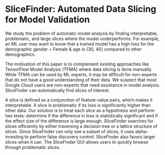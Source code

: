 # SliceFinder: Automated Data Slicing for Model Validation

We study the problem of automatic model analysis by finding interpretable, problematic, and large slices where the model underperforms. For example, an ML user may want to know that a trained model has a high loss for the demographic gender = Female & age in [30, 40] compared to other demographics.

The motivation of this paper is to complement existing approaches like TensorFlow Model Analysis (TFMA) where data slicing is done manually. While TFMA can be used by ML experts, it may be difficult for non-experts that do not have a good understanding of their data. We suspect that most Google Cloud users are non-experts that need assistance in model analysis. SliceFinder can automatically find slices of interest.

A slice is defined as a conjunction of feature-value pairs, which makes it interpretable. A slice is problematic if its loss is significantly higher than other data. Our solution is to treat each slice as a hypothesis and perform two tests: determine if the difference in loss is statistically significant and if the effect size of the difference is large enough. SliceFinder searches for slices efficiently by either traversing a decision tree or a lattice structure of slices. Since SliceFinder can only see a subset of slices, it uses alpha-investing to perform false discovery control. SliceFinder also favors larger slices when it can. The SliceFinder GUI allows users to quickly browse through problematic slices.
